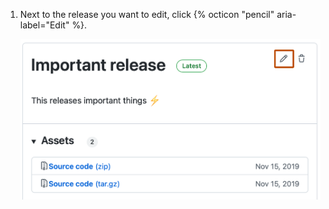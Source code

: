 1. Next to the release you want to edit, click {% octicon "pencil" aria-label="Edit" %}.

   ![Screenshot of a release in the releases list. A pencil icon is highlighted with an orange outline.](/assets/images/help/releases/edit-release-pencil.png)
